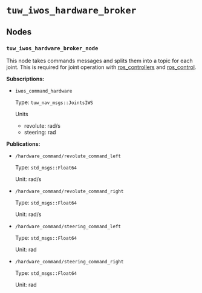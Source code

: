 # `tuw_iwos_hardware_broker`

## Nodes

### `tuw_iwos_hardware_broker_node`

This node takes commands messages and splits them into a topic for each joint.
This is required for joint operation with [ros_controllers][ros_controllers] and [ros_control][ros_control].

**Subscriptions:**
- `iwos_command_hardware`

  Type: `tuw_nav_msgs::JointsIWS`

  Units
    - revolute: rad/s
    - steering: rad

**Publications:**
- `/hardware_command/revolute_command_left`
  
  Type: `std_msgs::Float64`

  Unit: rad/s

- `/hardware_command/revolute_command_right`

  Type: `std_msgs::Float64`

  Unit: rad/s


- `/hardware_command/steering_command_left`

  Type: `std_msgs::Float64`

  Unit: rad

- `/hardware_command/steering_command_right`

  Type: `std_msgs::Float64`

  Unit: rad

[ros_control]: https://wiki.ros.org/ros_control
[ros_controllers]: https://wiki.ros.org/ros_controllers